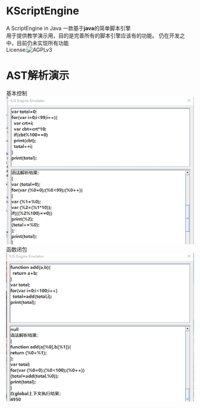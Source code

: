 # KScriptEngine   
A ScriptEngine in Java
一款基于**java**的简单脚本引擎   
用于提供教学演示用，目的是完善所有的脚本引擎应该有的功能。
仍在开发之中，目前仍未实现所有功能    
License:![AGPLv3](https://www.ghostscript.com/images/agplv3-88x31.png)
# AST解析演示
基本控制  
![0](https://github.com/KhjTechResearch/KScriptEngine/blob/master/ASTtest0.png?raw=true)  
函数闭包  
![1](https://github.com/KhjTechResearch/KScriptEngine/blob/master/ASTtest1.png?raw=true)
